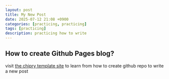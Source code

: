 ```yaml
---
layout: post
title: My New Post
date: 2025-07-12 21:08 +0900
categories: [practicing, practicing]
tags: [practicing]
description: practicing how to write
---
```


## How to create Github Pages blog?

visit [the chipry template site](https://chirpy.cotes.page/posts/getting-started/) to learn from how to create github repo to write a new post



